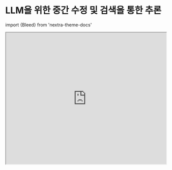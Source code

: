 # LLM을 위한 중간 수정 및 검색을 통한 추론

import {Bleed} from 'nextra-theme-docs'

<iframe width="100%"
  height="415px"
  src="https://www.youtube.com/embed/13fr5m6ezOM?si=DH3XYfzbMsg9aeIx" allow="accelerometer; autoplay; clipboard-write; encrypted-media; gyroscope; picture-in-picture"
  allowFullScreen
  />

[Chi et al. (2024)](https://arxiv.org/abs/2404.05966)의 이 연구는 구성 요소로 분해할 수 있는 작업에 대한 일반적인 추론 및 검색을 위한 접근 방식을 제시합니다.

제안된 그래프 기반 프레임워크인 THOUGHTSCULPT는 반복적인 자기 수정 기능을 통합하고 LLM이 생각의 얽힌 네트워크를 구축할 수 있도록 합니다.

트리를 사용하여 추론 과정을 형성하는 Tree-of-thoughts와 같은 다른 접근 방식과 달리, 이 새로운 접근 방식은 Monte Carlo Tree Search (MCTS)를 통합하여 검색 공간을 효율적으로 탐색합니다.

이 새로운 방법은 LLM 기반 생각 평가기를 사용하여 후보 부분 출력에 대한 피드백을 제공합니다. 그런 다음 생각 생성기 구성 요소가 잠재적 솔루션을 생성합니다. 생각 평가기와 생각 생성기는 확장 단계로 간주되며 현재 솔루션을 개선하는 데 도움이 됩니다.

!["ThoughtSculpt"](../../img/research/thoughtsculpt.png)

마지막으로, 의사결정 시뮬레이터(MCTS 프로세스의 일부로 작동)는 연속적인 사고 라인을 시뮬레이션하여 경로의 잠재적 가치를 평가합니다.

지속적인 생각 반복 능력으로 인해 THOUGHTSCULPT는 개방형 생성, 다단계 추론, 창의적 아이디어 생성과 같은 작업에 특히 적합합니다.

우리는 유사한 개념과 검색 알고리즘을 사용하여 LLM의 추론 능력과 복잡한 추론과 계획이 필요한 문제를 해결하는 능력을 향상시키는 더 고급 접근 방식을 더 많이 보게 될 수 있습니다. 이 연구 트렌드를 추적하기 위한 훌륭한 논문입니다. 